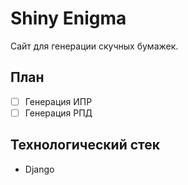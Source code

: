 # Shiny Enigma

Сайт для генерации скучных бумажек.

## План

- [ ] Генерация ИПР
- [ ] Генерация РПД

## Технологический стек

* Django
